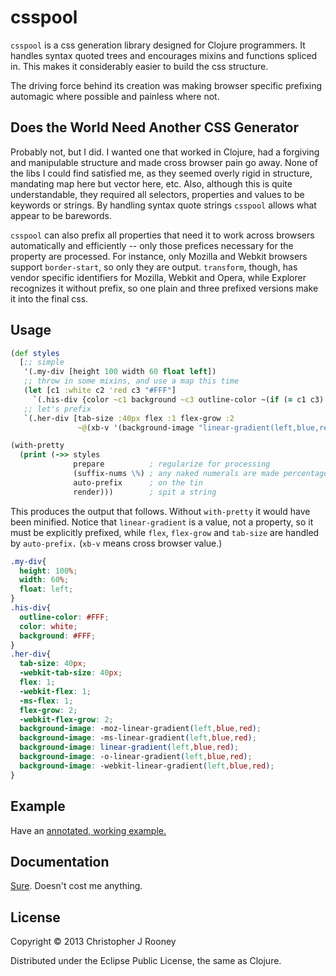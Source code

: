 # csspool

`csspool` is a css generation library designed for Clojure programmers. It handles
syntax quoted trees and encourages mixins and functions spliced in. This makes
it considerably easier to build the css structure.

The driving force behind its creation was making browser specific prefixing
automagic where possible and painless where not.

## Does the World Need Another CSS Generator

Probably not, but I did. I wanted one that worked in Clojure, had a forgiving
and manipulable structure and made cross browser pain go away. None of the libs
I could find satisfied me, as they seemed overly rigid in structure, mandating
map here but vector here, etc. Also, although this is quite understandable,
they required all selectors, properties and values to be keywords or strings.
By handling syntax quote strings `csspool` allows what appear to be barewords.

`csspool` can also prefix all properties that need it to work across browsers
automatically and efficiently -- only those prefices necessary for the property
are processed. For instance, only Mozilla and Webkit browsers support
`border-start`, so only they are output. `transform`, though, has vendor specific
identifiers for Mozilla, Webkit and Opera, while Explorer recognizes it without
prefix, so one plain and three prefixed versions make it into the final css.

## Usage

```clojure
(def styles
  [;; simple
   '(.my-div [height 100 width 60 float left])
   ;; throw in some mixins, and use a map this time
   (let [c1 :white c2 'red c3 "#FFF"]
     `(.his-div {color ~c1 background ~c3 outline-color ~(if (= c1 c3) c2 c3)}))
   ;; let's prefix
   `(.her-div [tab-size :40px flex :1 flex-grow :2
               ~@(xb-v '(background-image "linear-gradient(left,blue,red)"))])])

(with-pretty
  (print (->> styles
              prepare          ; regularize for processing
              (suffix-nums \%) ; any naked numerals are made percentages
              auto-prefix      ; on the tin
              render)))        ; spit a string
```

This produces the output that follows. Without `with-pretty` it would have been
minified. Notice that `linear-gradient` is a value, not a property, so it must
be explicitly prefixed, while `flex`, `flex-grow` and `tab-size` are handled
by `auto-prefix.` (`xb-v` means cross browser value.)

```css
.my-div{
  height: 100%;
  width: 60%;
  float: left;
}
.his-div{
  outline-color: #FFF;
  color: white;
  background: #FFF;
}
.her-div{
  tab-size: 40px;
  -webkit-tab-size: 40px;
  flex: 1;
  -webkit-flex: 1;
  -ms-flex: 1;
  flex-grow: 2;
  -webkit-flex-grow: 2;
  background-image: -moz-linear-gradient(left,blue,red);
  background-image: -ms-linear-gradient(left,blue,red);
  background-image: linear-gradient(left,blue,red);
  background-image: -o-linear-gradient(left,blue,red);
  background-image: -webkit-linear-gradient(left,blue,red);
}
```
## Example

Have an [annotated, working example.](//crooney.github.io/csspool)

## Documentation

[Sure](//crooney.github.io/csspool/uberjar.html). Doesn't cost me anything.

## License

Copyright © 2013 Christopher J Rooney

Distributed under the Eclipse Public License, the same as Clojure.
